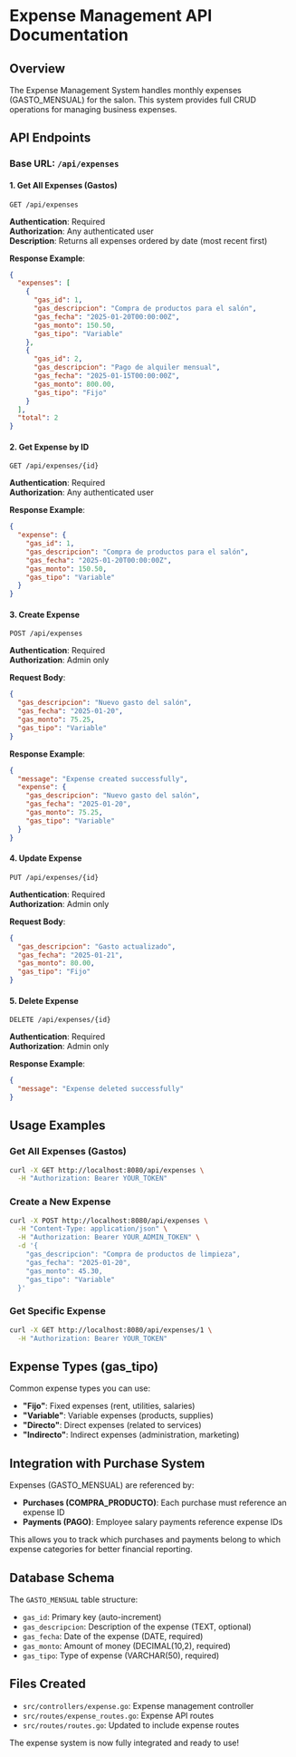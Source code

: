 # Expense Management API Documentation

## Overview

The Expense Management System handles monthly expenses (GASTO_MENSUAL) for the salon. This system provides full CRUD operations for managing business expenses.

## API Endpoints

### Base URL: `/api/expenses`

#### 1. Get All Expenses (Gastos)
```
GET /api/expenses
```
**Authentication**: Required  
**Authorization**: Any authenticated user  
**Description**: Returns all expenses ordered by date (most recent first)  

**Response Example**:
```json
{
  "expenses": [
    {
      "gas_id": 1,
      "gas_descripcion": "Compra de productos para el salón",
      "gas_fecha": "2025-01-20T00:00:00Z",
      "gas_monto": 150.50,
      "gas_tipo": "Variable"
    },
    {
      "gas_id": 2,
      "gas_descripcion": "Pago de alquiler mensual",
      "gas_fecha": "2025-01-15T00:00:00Z",
      "gas_monto": 800.00,
      "gas_tipo": "Fijo"
    }
  ],
  "total": 2
}
```

#### 2. Get Expense by ID
```
GET /api/expenses/{id}
```
**Authentication**: Required  
**Authorization**: Any authenticated user  

**Response Example**:
```json
{
  "expense": {
    "gas_id": 1,
    "gas_descripcion": "Compra de productos para el salón",
    "gas_fecha": "2025-01-20T00:00:00Z",
    "gas_monto": 150.50,
    "gas_tipo": "Variable"
  }
}
```

#### 3. Create Expense
```
POST /api/expenses
```
**Authentication**: Required  
**Authorization**: Admin only  

**Request Body**:
```json
{
  "gas_descripcion": "Nuevo gasto del salón",
  "gas_fecha": "2025-01-20",
  "gas_monto": 75.25,
  "gas_tipo": "Variable"
}
```

**Response Example**:
```json
{
  "message": "Expense created successfully",
  "expense": {
    "gas_descripcion": "Nuevo gasto del salón",
    "gas_fecha": "2025-01-20",
    "gas_monto": 75.25,
    "gas_tipo": "Variable"
  }
}
```

#### 4. Update Expense
```
PUT /api/expenses/{id}
```
**Authentication**: Required  
**Authorization**: Admin only  

**Request Body**:
```json
{
  "gas_descripcion": "Gasto actualizado",
  "gas_fecha": "2025-01-21",
  "gas_monto": 80.00,
  "gas_tipo": "Fijo"
}
```

#### 5. Delete Expense
```
DELETE /api/expenses/{id}
```
**Authentication**: Required  
**Authorization**: Admin only  

**Response Example**:
```json
{
  "message": "Expense deleted successfully"
}
```

## Usage Examples

### Get All Expenses (Gastos)
```bash
curl -X GET http://localhost:8080/api/expenses \
  -H "Authorization: Bearer YOUR_TOKEN"
```

### Create a New Expense
```bash
curl -X POST http://localhost:8080/api/expenses \
  -H "Content-Type: application/json" \
  -H "Authorization: Bearer YOUR_ADMIN_TOKEN" \
  -d '{
    "gas_descripcion": "Compra de productos de limpieza",
    "gas_fecha": "2025-01-20",
    "gas_monto": 45.30,
    "gas_tipo": "Variable"
  }'
```

### Get Specific Expense
```bash
curl -X GET http://localhost:8080/api/expenses/1 \
  -H "Authorization: Bearer YOUR_TOKEN"
```

## Expense Types (gas_tipo)

Common expense types you can use:
- **"Fijo"**: Fixed expenses (rent, utilities, salaries)
- **"Variable"**: Variable expenses (products, supplies)
- **"Directo"**: Direct expenses (related to services)
- **"Indirecto"**: Indirect expenses (administration, marketing)

## Integration with Purchase System

Expenses (GASTO_MENSUAL) are referenced by:
- **Purchases (COMPRA_PRODUCTO)**: Each purchase must reference an expense ID
- **Payments (PAGO)**: Employee salary payments reference expense IDs

This allows you to track which purchases and payments belong to which expense categories for better financial reporting.

## Database Schema

The `GASTO_MENSUAL` table structure:
- `gas_id`: Primary key (auto-increment)
- `gas_descripcion`: Description of the expense (TEXT, optional)
- `gas_fecha`: Date of the expense (DATE, required)
- `gas_monto`: Amount of money (DECIMAL(10,2), required)
- `gas_tipo`: Type of expense (VARCHAR(50), required)

## Files Created

- `src/controllers/expense.go`: Expense management controller
- `src/routes/expense_routes.go`: Expense API routes
- `src/routes/routes.go`: Updated to include expense routes

The expense system is now fully integrated and ready to use!
